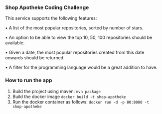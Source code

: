 ### Shop Apotheke Coding Challenge

This service supports the following features:

• A list of the most popular repositories, sorted by number of stars.

• An option to be able to view the top 10, 50, 100 repositories should be available.

• Given a date, the most popular repositories created from this date onwards should be
returned.

• A filter for the programming language would be a great addition to have.

### How to run the app

1. Build the project using maven: `mvn package`
2. Build the docker image `docker build -t shop-apotheke`
3. Run the docker container as follows: `docker run -d -p 80:8080 -t shop-apotheke`




